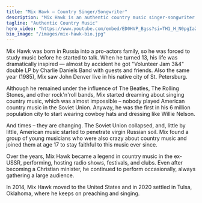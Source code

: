 ```yaml
---
title: "Mix Hawk — Country Singer/Songwriter"
description: "Mix Hawk is an authentic country music singer-songwriter from Tulsa, Oklahoma. Born in Russia and inspired by Charlie Daniels Band and John Denver, Mix Hawk brings unique authentic country music. Listen to original songs on Spotify and Apple Music."
tagline: "Authentic Country Music"
hero_video: "https://www.youtube.com/embed/ED0HVP_Bgss?si=TH1_H_N0pgIaZEO0"
bio_image: "/images/mix-hawk-bio.jpg"
---
```


Mix Hawk was born in Russia into a pro-actors family, so he was forced to study music before he started to talk.
When he turned 13, his life was dramatically inspired — almost by accident he got "Volunteer Jam 3&4" double LP
by Charlie Daniels Band with guests and friends. Also the same year (1985), Mix saw John Denver live in his native city of St. Petersburg.

Although he remained under the influence of The Beatles, The Rolling Stones, and other rock'n'roll bands,
Mix started dreaming about singing country music, which was almost impossible – nobody played American
country music in the Soviet Union. Anyway, he was the first in his 6 million population city to start wearing
cowboy hats and dressing like Willie Nelson.

And times – they are changing. The Soviet Union collapsed, and, little by little, American music started to penetrate
virgin Russian soil. Mix found a group of young musicians who were also crazy about country music and
joined them at age 17 to stay faithful to this music ever since.

Over the years, Mix Hawk became a legend in country music in the ex-USSR, performing, hosting radio shows, festivals,
and clubs. Even after becoming a Christian minister, he continued to perform occasionally, always gathering a large audience.

In 2014, Mix Hawk moved to the United States and in 2020 settled in Tulsa, Oklahoma, where he keeps on preaching and singing.
